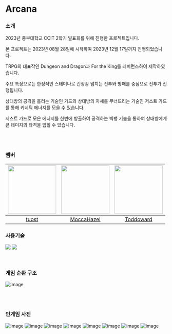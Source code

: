 # Arcana

### 소개
2023년 중부대학교 CCIT 2학기 발표회를 위해 진행한 프로젝트입니다.

본 프로젝트는 2023년 08월 28일에 시작하여 2023년 12월 17일까지 진행되었습니다.

TRPG의 대표작인 Dungeon and Dragon과 For the King를 레퍼런스하여 제작하였습니다.

주요 특징으로는 한정적인 스태미나로 긴장감 넘치는 전투와 방패를 중심으로 전투가 진행됩니다.

상대방의 공격을 흘리는 기술인 가드와 상대방의 자세를 무너뜨리는 기술인 저스트 가드를 통해 키네틱 에너지를 모을 수 있습니다.

저스트 가드로 모은 에너지를 한번에 방출하여 공격하는 빅뱅 기술을 통하여 상대방에게 큰 데미지의 타격을 입힐 수 있습니다.


<br/>
<br/>

### 멤버


|<img src="https://github.com/JeonSeaStar/Empathy--VR-2Team/assets/88014706/0d720e06-6b9e-497d-afbd-5922be501f78" width="150" height="150"/>|<img src="https://avatars.githubusercontent.com/u/89765238" width="150" height="150"/>|<img src="https://github.com/JeonSeaStar/Empathy--VR-2Team/assets/88014706/c94f056f-c4a2-4f56-a21b-57c6da366f3f" width="150" height="150"/>|
|:-----------------:|:-----------------:|:-----------------:|
|[tuost](https://github.com/tuost)|[MoccaHazel](https://github.com/MoccaHazel)|[Toddoward](https://github.com/Toddoward)|


### 사용기술
<div>
<img src="https://img.shields.io/badge/Unity-000000?style=flat-square&logo=Unity&logoColor=white"/>
<img src="https://img.shields.io/badge/C Sharp-239120?style=flat-square&logo=CSharp&logoColor=white"/>
</div>
 
<br/>
<br/>

### 게임 순환 구조
![image](https://github.com/JeonSeaStar/Empathy--VR-2Team/assets/88014706/1a699e78-7327-4c27-b8f7-f51adc2d9d1c)


<br/>
<br/>


### 인게임 사진
![image](https://github.com/CCIT-Team/Viral_Vanguard/assets/10797029/958e8ee7-c8bd-4d8b-a11e-bf2bd00f4052)
![image](https://github.com/CCIT-Team/Viral_Vanguard/assets/10797029/808dd0cd-e1a8-45a9-8449-09968fa9f690)
![image](https://github.com/CCIT-Team/Viral_Vanguard/assets/10797029/0c712852-fd73-4a5f-b332-f5bc6d0133eb)
![image](https://github.com/CCIT-Team/Viral_Vanguard/assets/10797029/da1d4755-7b4a-4eb6-9557-8644adc4b753)
![image](https://github.com/CCIT-Team/Viral_Vanguard/assets/10797029/fb227220-a4c9-4939-9119-ffa3f433e47b)
![image](https://github.com/CCIT-Team/Viral_Vanguard/assets/10797029/1b20dcfb-bf3f-4e43-aa9e-70e92b14149d)
![image](https://github.com/CCIT-Team/Viral_Vanguard/assets/10797029/c2f81a69-db9d-4718-a099-8895250ab466)
![image](https://github.com/CCIT-Team/Viral_Vanguard/assets/10797029/2da7d5d9-559e-4e1e-a08c-72538b0a5fd0)
<br/> 
